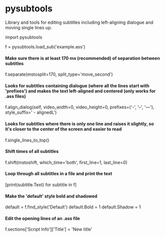 # pysubtools
Library and tools for editing subtitles including left-aligning dialogue and moving single lines up.

import pysubtools

f = pysubtools.load_sub('example.ass')

#### Make sure there is at least 170 ms (recommended) of separation between subtitles
f.separate(mstosplit=170, split_type='move_second')

#### Looks for subtitles containing dialogue (where all the lines start with 'prefixes') and makes the text left-aligned and centered (only works for .ass files)
f.align_dialog(self, video_width=0, video_height=0, prefixes=('-', '–', '—'), style_suffix=' - alignedL')

#### Looks for subtitles where there is only one line and raises it slightly, so it's closer to the center of the screen and easier to read
f.single_lines_to_top()

#### Shift times of all subtitles
f.shift(mstoshift, which_time='both', first_line=1, last_line=0)

#### Loop through all subtitles in a file and print the text
[print(subtitle.Text) for subtitle in f]

#### Make the 'default' style bold and shadowed
default = f.find_style('Default')
default.Bold = 1
default.Shadow = 1

#### Edit the opening lines of an .ass file
f.sections['Script Info']['Title'] = 'New title'